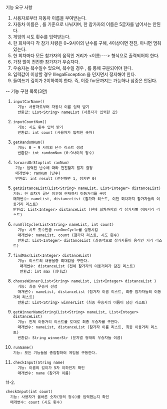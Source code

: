 기능 요구 사항
1. 사용자로부터 자동차 이름을 부여받는다.
2. 자동차 이름은 , 를 기준으로 나눠지며, 한 참가자의 이름은 5글자를 넘어서는 안된다.
3. 게임의 시도 횟수를 입력받는다.
4. 한 회차마다 각 참가 차량은 0~9사이의 난수를 구해, 4이상이면 전진, 아니면 멈춰있는다.
5. 한 회차마다 모든 참가자의 움직인 거리가 <이름:---> 형식으로 출력되어야 한다.
6. 가장 많이 전진한 참가자가 우승자다.
7. 우승자는 복수일수 있으며, 복수일 경우 , 를 통해 구분되어야 한다.
8. 입력값이 이상할 경우 IllegalException 을 던지면서 정지해야 한다.
9. 들여쓰기 깊이가 2이하여야 한다. 즉, 이중 for문까지는 가능하나 삼중은 안된다.

-- 기능 구현 목록(3안)
1. ```
   inputCarName()
     기능: 사용자로부터 자동차 이름 입력 받기
     반환값: List<String> nameList (사용자가 입력한 값)

2.  ```
    inputCountNum()
      기능: 시도 횟수 입력 받기
      반환값: int count (사용자가 입력한 숫자)

3. ``` 
   getRandomNum()
     기능: 0 ~ 9 사이의 난수 리스트 생성
     반환값: int randomNum (0~9사이의 정수)

4. ```
   forwardOrStop(int ranNum)
    기능: 입력된 난수에 따라 전진할지 말지 결정
    매개변수: ranNum (난수)
    반환값: int result (전진하면 1, 정지면 0)

5. ```
   getDistanceList(List<String> nameList, List<Integer> distanceList)
   기능: 한 회차가 끝난 이후에 현재까지 이동거리를 구함
   매개변수: nameList, distanceList (참가자 리스트, 이전 회차까지 참가자들의 이동거리 리스트)
   반환값: List<Integer> distanceList (현제 회차까지의 각 참가자별 이동거리 리스트)

6. ```
   runAllCycle(List<String> nameList, int count)
     기능: 시도 횟수만큼 runOneCycle를 실행시킴
     매개변수: nameList, count (참가자 리스트, 시도 횟수)
     반환값: List<Integer> distanceList (최종적으로 참가자들이 움직인 거리 리스트)

7. ```
   findMax(List<Integer> distanceList)
     기능: 리스트의 내용물중 최대값을 구한다.
      매개변수: distanceList (전체 참가자의 이동거리가 담긴 리스트)
      반환값: int max (최대값)
   
8. ```
   chooseWinner(List<String> nameList, List<Integer> distanceList )
     기능: 최종 우승자 선정
     매개변수: nameList, distanceList (참가자 이름 리스트, 최종 참가자들의 이동거리 리스트)
     반환값: List<String> winnerList (최종 우승자의 이름이 담긴 리스트)
   
9. ```
   getWinnerNameString(List<String> nameList, List<Integer> distanceList)
     기능: 전체 이동거리 리스트를 토대로 최종 우승자를 구한다.
     매개변수: nameList, distanceList (참가자 이름 리스트, 최종 이동거리 리스트)
     반환값: String winnerStr (문자열 형태의 우승자들 이름)
10. ```
    runGame()
    기능: 모든 기능들을 총집합하여 게임을 구동한다.
    
11. ```
    checkInput(String name)
      기능: 이름의 길이가 5자 이하인지 확인
      매개변수: name (참가자 이름)
   11-2.
   ```
   checkInput(int count)
     기능: 사용자가 옳바른 숫자(양의 정수)를 입력했는지 확인
     매개변수: count (시도 횟수)
   ```
